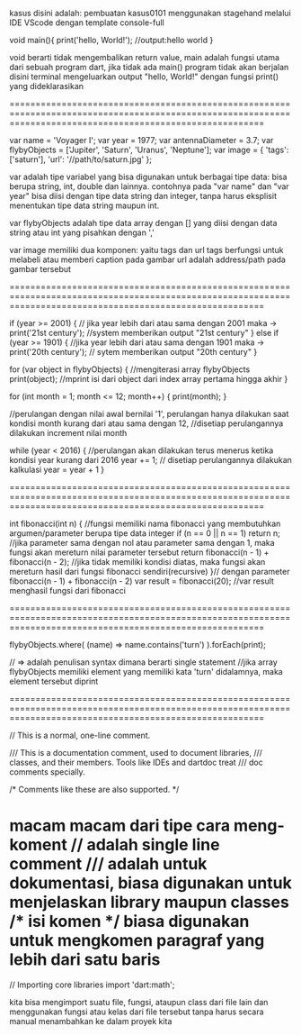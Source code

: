 kasus disini adalah:
pembuatan kasus0101 menggunakan stagehand melalui IDE VScode dengan template console-full

void main(){ 
    print('hello, World!'); //output:hello world
}

void berarti tidak mengembalikan return value, 
main adalah fungsi utama dari sebuah program dart, jika tidak ada main() program tidak akan berjalan
disini terminal mengeluarkan output "hello, World!" dengan fungsi print() yang dideklarasikan

=============================================================================================================================================================

var name = 'Voyager I';
var year = 1977;
var antennaDiameter = 3.7;
var flybyObjects = ['Jupiter', 'Saturn', 'Uranus', 'Neptune'];
var image = {
  'tags': ['saturn'],
  'url': '//path/to/saturn.jpg'
};

>>

var adalah tipe variabel yang bisa digunakan untuk berbagai tipe data: bisa berupa string, int, double dan lainnya.
contohnya pada "var name" dan "var year" bisa diisi dengan tipe data string dan integer, tanpa harus eksplisit menentukan tipe data string maupun int.

var flybyObjects adalah tipe data array dengan [] yang diisi dengan data string atau int yang pisahkan dengan ','

var image memiliki dua komponen: yaitu tags dan url
tags berfungsi untuk melabeli atau memberi caption pada gambar
url adalah address/path pada gambar tersebut

=============================================================================================================================================================

if (year >= 2001) { // jika year lebih dari atau sama dengan 2001 maka ->
  print('21st century'); //system memberikan output "21st century"
} else if (year >= 1901) { //jika year lebih dari atau sama dengan 1901 maka ->
  print('20th century'); // sytem memberikan output "20th century"
}

for (var object in flybyObjects) { //mengiterasi array flybyObjects
  print(object); //mprint isi dari object dari index array pertama hingga akhir
}

for (int month = 1; month <= 12; month++) { 
  print(month);
}

//perulangan dengan nilai awal bernilai '1', perulangan hanya dilakukan saat kondisi month kurang dari atau sama dengan 12, 
//disetiap perulangannya dilakukan increment nilai month 

while (year < 2016) { //perulangan akan dilakukan terus menerus ketika kondisi year kurang dari 2016
  year += 1; // disetiap perulangannya dilakukan kalkulasi year = year + 1
}

=============================================================================================================================================================

int fibonacci(int n) { //fungsi memiliki nama fibonacci yang membutuhkan argumen/parameter berupa tipe data integer
  if (n == 0 || n == 1) return n; //jika parameter sama dengan nol atau parameter sama dengan 1, maka fungsi akan mereturn nilai parameter tersebut
  return fibonacci(n - 1) + fibonacci(n - 2); //jika tidak memiliki kondisi diatas, maka fungsi akan mereturn hasil dari fungsi fibonacci sendiri(recursive)
}// dengan parameter fibonacci(n - 1) + fibonacci(n - 2)
var result = fibonacci(20); //var result menghasil fungsi dari fibonacci

=============================================================================================================================================================

flybyObjects.where(
(name) => name.contains('turn')
).forEach(print);

// => adalah penulisan syntax dimana berarti single statement
//jika array flybyObjects memiliki element yang memiliki kata 'turn' didalamnya, maka element tersebut diprint

=============================================================================================================================================================

// This is a normal, one-line comment.

/// This is a documentation comment, used to document libraries,
/// classes, and their members. Tools like IDEs and dartdoc treat
/// doc comments specially.

/* Comments like these are also supported. */

macam macam dari tipe cara meng-koment 
// adalah single line comment
/// adalah untuk dokumentasi, biasa digunakan untuk menjelaskan library maupun classes
/* isi komen */ biasa digunakan untuk mengkomen paragraf yang lebih dari satu baris
=============================================================================================================================================================

// Importing core libraries
import 'dart:math';

kita bisa mengimport suatu file, fungsi, ataupun class dari file lain dan menggunakan fungsi atau kelas dari file tersebut tanpa harus secara manual
menambahkan ke dalam proyek kita
